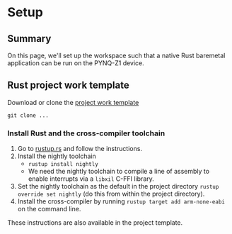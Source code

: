 # Setup

## Summary

On this page, we'll set up the workspace such that a native Rust baremetal application can be run on the PYNQ-Z1 device.

## Rust project work template

Download or clone the [project work template]()

`git clone ...`

### Install Rust and the cross-compiler toolchain

1. Go to [rustup.rs](https://rustup.rs/) and follow the instructions.
2. Install the nightly toolchain
    * `rustup install nightly`
    * We need the nightly toolchain to compile a line of assembly to enable interrupts via a `libxil` C-FFI library.
3. Set the nightly toolchain as the default in the project directory `rustup override set nightly` (do this from within the project directory).
4. Install the cross-compiler by running `rustup target add arm-none-eabi` on the command line.

These instructions are also available in the project template.
